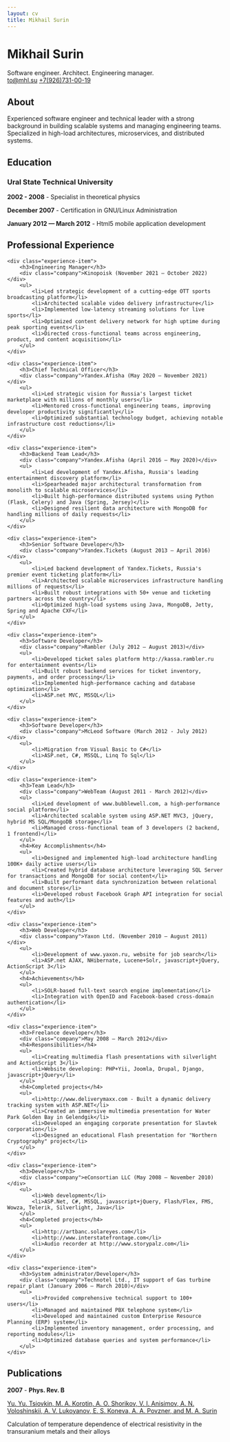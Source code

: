 ```yaml
---
layout: cv
title: Mikhail Surin
---
```


<div class="header">
    <h1>Mikhail Surin</h1>
    <div class="subtitle">Software engineer. Architect. Engineering manager.</div>
    <div id="webaddress">
        <a href="mailto:to@mhl.su">to@mhl.su</a>
        <a href="https://mhl.su">+7(926)731-00-19</a>
    </div>
</div>

<div class="section">
    <h2>About</h2>
    <p>Experienced software engineer and technical leader with a strong background in building scalable systems and managing engineering teams. Specialized in high-load architectures, microservices, and distributed systems.</p>
</div>

<div class="section">
    <h2>Education</h2>
    <div class="experience-item">
        <h3>Ural State Technical University</h3>
        <p><strong>2002 - 2008</strong> - Specialist in theoretical physics</p>
        <p><strong>December 2007</strong> - Certification in GNU/Linux Administration</p>
        <p><strong>January 2012 — March 2012</strong> - Html5 mobile application development</p>
    </div>
</div>

<div class="section">
    <h2>Professional Experience</h2>
    
    <div class="experience-item">
        <h3>Engineering Manager</h3>
        <div class="company">Kinopoisk (November 2021 — October 2022)</div>
        <ul>
            <li>Led strategic development of a cutting-edge OTT sports broadcasting platform</li>
            <li>Architected scalable video delivery infrastructure</li>
            <li>Implemented low-latency streaming solutions for live sports</li>
            <li>Optimized content delivery network for high uptime during peak sporting events</li>
            <li>Directed cross-functional teams across engineering, product, and content acquisition</li>
        </ul>
    </div>

    <div class="experience-item">
        <h3>Chief Technical Officer</h3>
        <div class="company">Yandex.Afisha (May 2020 — November 2021)</div>
        <ul>
            <li>Led strategic vision for Russia's largest ticket marketplace with millions of monthly users</li>
            <li>Mentored cross-functional engineering teams, improving developer productivity significantly</li>
            <li>Optimized substantial technology budget, achieving notable infrastructure cost reductions</li>
        </ul>
    </div>

    <div class="experience-item">
        <h3>Backend Team Lead</h3>
        <div class="company">Yandex.Afisha (April 2016 — May 2020)</div>
        <ul>
            <li>Led development of Yandex.Afisha, Russia's leading entertainment discovery platform</li>
            <li>Spearheaded major architectural transformation from monolith to scalable microservices</li>
            <li>Built high-performance distributed systems using Python (Flask, Celery) and Java (Spring, Jersey)</li>
            <li>Designed resilient data architecture with MongoDB for handling millions of daily requests</li>
        </ul>
    </div>

    <div class="experience-item">
        <h3>Senior Software Developer</h3>
        <div class="company">Yandex.Tickets (August 2013 — April 2016)</div>
        <ul>
            <li>Led backend development of Yandex.Tickets, Russia's premier event ticketing platform</li>
            <li>Architected scalable microservices infrastructure handling millions of requests</li>
            <li>Built robust integrations with 50+ venue and ticketing partners across the country</li>
            <li>Optimized high-load systems using Java, MongoDB, Jetty, Spring and Apache CXF</li>
        </ul>
    </div>

    <div class="experience-item">
        <h3>Software Developer</h3>
        <div class="company">Rambler (July 2012 — August 2013)</div>
        <ul>
            <li>Developed ticket sales platform http://kassa.rambler.ru for entertainment events</li>
            <li>Built robust backend services for ticket inventory, payments, and order processing</li>
            <li>Implemented high-performance caching and database optimization</li>
            <li>ASP.net MVC, MSSQL</li>
        </ul>
    </div>

    <div class="experience-item">
        <h3>Software Developer</h3>
        <div class="company">McLeod Software (March 2012 - July 2012)</div>
        <ul>
            <li>Migration from Visual Basic to C#</li>
            <li>ASP.net, C#, MSSQL, Linq To Sql</li>
        </ul>
    </div>

    <div class="experience-item">
        <h3>Team Lead</h3>
        <div class="company">WebTeam (August 2011 - March 2012)</div>
        <ul>
            <li>Led development of www.bubblewell.com, a high-performance social platform</li>
            <li>Architected scalable system using ASP.NET MVC3, jQuery, hybrid MS SQL/MongoDB storage</li>
            <li>Managed cross-functional team of 3 developers (2 backend, 1 frontend)</li>
        </ul>
        <h4>Key Accomplishments</h4>
        <ul>
            <li>Designed and implemented high-load architecture handling 100K+ daily active users</li>
            <li>Created hybrid database architecture leveraging SQL Server for transactions and MongoDB for social content</li>
            <li>Built performant data synchronization between relational and document stores</li>
            <li>Developed robust Facebook Graph API integration for social features and auth</li>
        </ul>
    </div>

    <div class="experience-item">
        <h3>Web Developer</h3>
        <div class="company">Yaxon Ltd. (November 2010 — August 2011)</div>
        <ul>
            <li>Development of www.yaxon.ru, website for job search</li>
            <li>ASP.net AJAX, NHibernate, Lucene+Solr, javascript+jQuery, ActionScript 3</li>
        </ul>
        <h4>Achievements</h4>
        <ul>
            <li>SOLR-based full-text search engine implementation</li>
            <li>Integration with OpenID and Facebook-based cross-domain authentication</li>
        </ul>
    </div>

    <div class="experience-item">
        <h3>Freelance developer</h3>
        <div class="company">May 2008 — March 2012</div>
        <h4>Responsibilities</h4>
        <ul>
            <li>Creating multimedia flash presentations with silverlight and ActionScript 3</li>
            <li>Website developing: PHP+Yii, Joomla, Drupal, Django, javascript+jQuery</li>
        </ul>
        <h4>Completed projects</h4>
        <ul>
            <li>http://www.deliverymaxx.com - Built a dynamic delivery tracking system with ASP.NET</li>
            <li>Created an immersive multimedia presentation for Water Park Golden Bay in Gelendgik</li>
            <li>Developed an engaging corporate presentation for Slavtek corporation</li>
            <li>Designed an educational Flash presentation for "Northern Cryptography" project</li>
        </ul>
    </div>

    <div class="experience-item">
        <h3>Developer</h3>
        <div class="company">eConsortian LLC (May 2008 — November 2010)</div>
        <ul>
            <li>Web development</li>
            <li>ASP.Net, C#, MSSQL, javascript+jQuery, Flash/Flex, FMS, Wowza, Telerik, Silverlight, Java</li>
        </ul>
        <h4>Completed projects</h4>
        <ul>
            <li>http://artbanc.solareyes.com</li>
            <li>http://www.interstatefrontage.com</li>
            <li>Audio recorder at http://www.storypalz.com</li>
        </ul>
    </div>

    <div class="experience-item">
        <h3>System administrator/Developer</h3>
        <div class="company">Technotel Ltd., IT support of Gas turbine repair plant (January 2006 — March 2010)</div>
        <ul>
            <li>Provided comprehensive technical support to 100+ users</li>
            <li>Managed and maintained PBX telephone system</li>
            <li>Developed and maintained custom Enterprise Resource Planning (ERP) system</li>
            <li>Implemented inventory management, order processing, and reporting modules</li>
            <li>Optimized database queries and system performance</li>
        </ul>
    </div>
</div>

<div class="section">
    <h2>Publications</h2>
    <div class="publication">
        <p><strong>2007</strong> - <strong>Phys. Rev. B</strong></p>
        <p><a href="https://journals.aps.org/prb/abstract/10.1103/PhysRevB.76.075119">Yu. Yu. Tsiovkin, M. A. Korotin, A. O. Shorikov, V. I. Anisimov, A. N. Voloshinskii, A. V. Lukoyanov, E. S. Koneva, A. A. Povzner, and M. A. Surin</a></p>
        <p>Calculation of temperature dependence of electrical resistivity in the transuranium metals and their alloys</p>
    </div>
</div> 